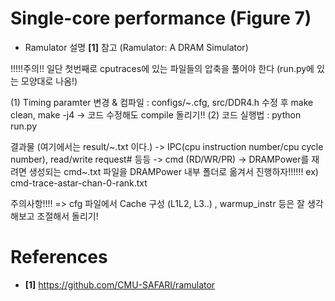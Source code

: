 # Single-core performance (Figure 7)

- Ramulator 설명 **[1]** 참고 (Ramulator: A DRAM Simulator)


!!!!!주의!! 일단 첫번째로 cputraces에 있는 파일들의 압축을 풀어야 한다 (run.py에 있는 모양대로 나옴!)

(1) Timing paramter 변경 & 컴파일 : configs/~.cfg, src/DDR4.h 수정 후 make clean, make -j4
 -> 코드 수정해도 compile 돌리기!!
(2) 코드 실행법 : python run.py

결과물 (여기에서는 result/~.txt 이다.)
-> IPC(cpu instruction number/cpu cycle number), read/write request# 등등
-> cmd (RD/WR/PR)
-> DRAMPower를 재려면 생성되는 cmd~.txt 파일을 DRAMPower 내부 폴더로 옮겨서 진행하자!!!!!!
 ex) cmd-trace-astar-chan-0-rank.txt

주의사항!!!! => cfg 파일에서 Cache 구성 (L1L2, L3..) , warmup_instr 등은 잘 생각해보고 조절해서 돌리기!


# References
- **[1]** https://github.com/CMU-SAFARI/ramulator
